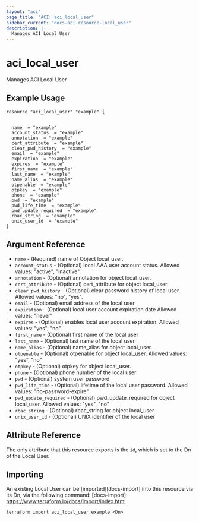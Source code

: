 ```yaml
---
layout: "aci"
page_title: "ACI: aci_local_user"
sidebar_current: "docs-aci-resource-local_user"
description: |-
  Manages ACI Local User
---
```


# aci_local_user #
Manages ACI Local User

## Example Usage ##

```hcl
resource "aci_local_user" "example" {


  name  = "example"
  account_status  = "example"
  annotation  = "example"
  cert_attribute  = "example"
  clear_pwd_history  = "example"
  email  = "example"
  expiration  = "example"
  expires  = "example"
  first_name  = "example"
  last_name  = "example"
  name_alias  = "example"
  otpenable  = "example"
  otpkey  = "example"
  phone  = "example"
  pwd  = "example"
  pwd_life_time  = "example"
  pwd_update_required  = "example"
  rbac_string  = "example"
  unix_user_id  = "example"
}
```
## Argument Reference ##
* `name` - (Required) name of Object local_user.
* `account_status` - (Optional) local AAA user account status. 
Allowed values: "active", "inactive".
* `annotation` - (Optional) annotation for object local_user.
* `cert_attribute` - (Optional) cert_attribute for object local_user.
* `clear_pwd_history` - (Optional) clear password history of local user.
Allowed values: "no", "yes".
* `email` - (Optional) email address of the local user
* `expiration` - (Optional) local user account expiration date
Allowed values: "never"
* `expires` - (Optional) enables local user account expiration.
Allowed values: "yes", "no"
* `first_name` - (Optional) first name of the local user
* `last_name` - (Optional) last name of the local user
* `name_alias` - (Optional) name_alias for object local_user.
* `otpenable` - (Optional) otpenable for object local_user.
Allowed values: "yes", "no"
* `otpkey` - (Optional) otpkey for object local_user.
* `phone` - (Optional) phone number of the local user
* `pwd` - (Optional) system user password
* `pwd_life_time` - (Optional) lifetime of the local user password.
Allowed values: "no-password-expire"
* `pwd_update_required` - (Optional) pwd_update_required for object local_user.
Allowed values: "yes", "no"
* `rbac_string` - (Optional) rbac_string for object local_user.
* `unix_user_id` - (Optional) UNIX identifier of the local user



## Attribute Reference

The only attribute that this resource exports is the `id`, which is set to the
Dn of the Local User.

## Importing ##

An existing Local User can be [imported][docs-import] into this resource via its Dn, via the following command:
[docs-import]: https://www.terraform.io/docs/import/index.html


```
terraform import aci_local_user.example <Dn>
```